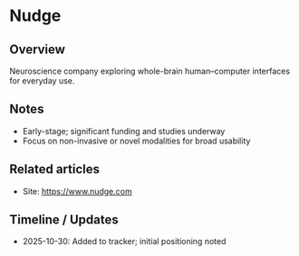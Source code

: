 # Nudge

## Overview
Neuroscience company exploring whole-brain human–computer interfaces for everyday use.

## Notes
- Early-stage; significant funding and studies underway
- Focus on non-invasive or novel modalities for broad usability

## Related articles
- Site: https://www.nudge.com

## Timeline / Updates
- 2025-10-30: Added to tracker; initial positioning noted
